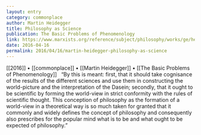 ```yaml
---
layout: entry
category: commonplace
author: Martin Heidegger
title: Philosophy as Science
publication: The Basic Problems of Phenomenology
link: https://www.marxists.org/reference/subject/philosophy/works/ge/heidegge.htm
date: 2016-04-16
permalink: 2016/04/16/martin-heidegger-philosophy-as-science
---
```


[[2016]] • [[commonplace]] • [[Martin Heidegger]] • [[The Basic Problems of Phenomenology]]
 
“By this is meant: first, that it should take cognisance of the results of the different sciences and use them in constructing the world-picture and the interpretation of the Dasein; secondly, that it ought to be scientific by forming the world-view in strict conformity with the rules of scientific thought. This conception of philosophy as the formation of a world-view in a theoretical way is so much taken for granted that it commonly and widely defines the concept of philosophy and consequently also prescribes for the popular mind what is to be and what ought to be expected of philosophy.”
